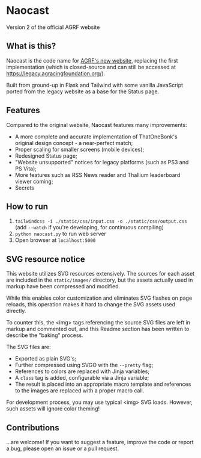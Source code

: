 # Naocast
Version 2 of the official AGRF website
## What is this?
Naocast is the code name for [AGRF's new website](https://agracingfoundation.org/), replacing the first implementation (which is closed-source and can still be accessed at https://legacy.agracingfoundation.org/).

Built from ground-up in Flask and Tailwind with some vanilla JavaScript ported from the legacy website as a base for the Status page.
## Features
Compared to the original website, Naocast features many improvements:
- A more complete and accurate implementation of ThatOneBonk's original design concept - a near-perfect match;
- Proper scaling for smaller screens (mobile devices);
- Redesigned Status page;
- "Website unsupported" notices for legacy platforms (such as PS3 and PS Vita);
- More features such as RSS News reader and Thallium leaderboard viewer coming;
- Secrets
## How to run
1. `tailwindcss -i ./static/css/input.css -o ./static/css/output.css` (add `--watch` if you're developing, for continuous compiling)
2. `python naocast.py` to run web server
3. Open browser at `localhost:5000`
## SVG resource notice
This website utilizes SVG resources extensively. The sources for each asset are included in the `static/images/` directory, but the assets actually used in markup have been compressed and modified.

While this enables color customization and eliminates SVG flashes on page reloads, this operation makes it hard to change the SVG assets used directly.

To counter this, the \<img> tags referencing the source SVG files are left in markup and commented out, and this Readme section has been written to describe the "baking" process.

The SVG files are:
- Exported as plain SVG's;
- Further compressed using SVGO with the `--pretty` flag;
- References to colors are replaced with Jinja variables;
- A `class` tag is added, configurable via a Jinja variable;
- The result is placed into an appropriate macro template and references to the images are replaced with a proper macro call.

For development process, you may use typical \<img> SVG loads. However, such assets will ignore color theming!
## Contributions
...are welcome! If you want to suggest a feature, improve the code or report a bug, please open an issue or a pull request.
